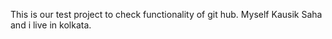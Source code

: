 This is our test project to check functionality of git hub. Myself Kausik Saha and i live in kolkata.
